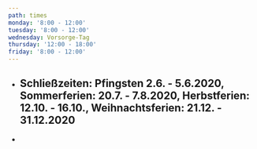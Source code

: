 ```yaml
---
path: times
monday: '8:00 - 12:00'
tuesday: '8:00 - 12:00'
wednesday: Vorsorge-Tag
thursday: '12:00 - 18:00'
friday: '8:00 - 12:00'
---
```

* ## Schließzeiten: Pfingsten 2.6. - 5.6.2020, Sommerferien: 20.7. - 7.8.2020, Herbstferien: 12.10. - 16.10., Weihnachtsferien: 21.12. - 31.12.2020

*
